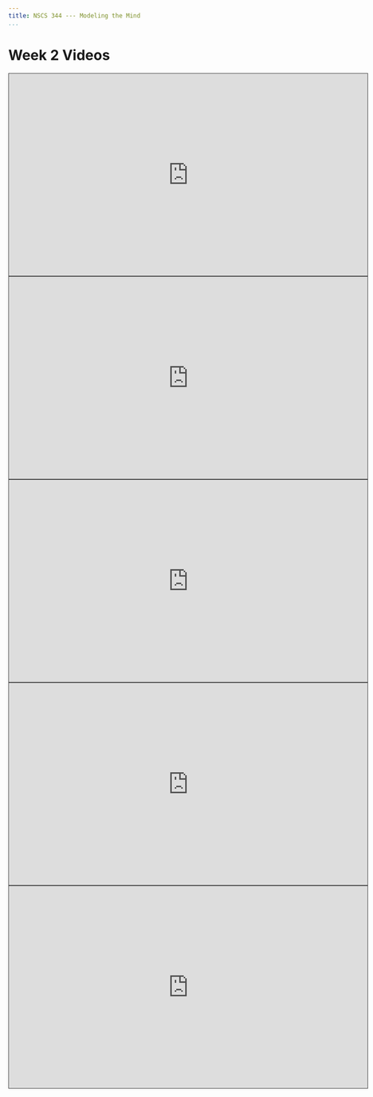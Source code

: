 ```yaml
---
title: NSCS 344 --- Modeling the Mind
...
```


# Week 2 Videos

<iframe src="https://arizona.hosted.panopto.com/Panopto/Pages/Embed.aspx?id=6280e9b2-7b56-4211-a638-ac210170b876&autoplay=false&offerviewer=true&showtitle=true&showbrand=false&start=0&interactivity=all" height="405" width="720" style="border: 1px solid #464646;" allowfullscreen allow="autoplay"></iframe>

<iframe src="https://arizona.hosted.panopto.com/Panopto/Pages/Embed.aspx?id=0f3a0502-5349-42bb-a442-ac2101703773&autoplay=false&offerviewer=true&showtitle=true&showbrand=false&start=0&interactivity=all" height="405" width="720" style="border: 1px solid #464646;" allowfullscreen allow="autoplay"></iframe>

<iframe src="https://arizona.hosted.panopto.com/Panopto/Pages/Embed.aspx?id=c83cf25b-e5f8-47dc-98f0-ac210170374b&autoplay=false&offerviewer=true&showtitle=true&showbrand=false&start=0&interactivity=all" height="405" width="720" style="border: 1px solid #464646;" allowfullscreen allow="autoplay"></iframe>

<iframe src="https://arizona.hosted.panopto.com/Panopto/Pages/Embed.aspx?id=5807ad90-3032-44f5-a63f-ac21017037df&autoplay=false&offerviewer=true&showtitle=true&showbrand=false&start=0&interactivity=all" height="405" width="720" style="border: 1px solid #464646;" allowfullscreen allow="autoplay"></iframe>

<iframe src="https://arizona.hosted.panopto.com/Panopto/Pages/Embed.aspx?id=3503aaab-c714-4f14-9bde-ac21017037a1&autoplay=false&offerviewer=true&showtitle=true&showbrand=false&start=0&interactivity=all" height="405" width="720" style="border: 1px solid #464646;" allowfullscreen allow="autoplay"></iframe>

